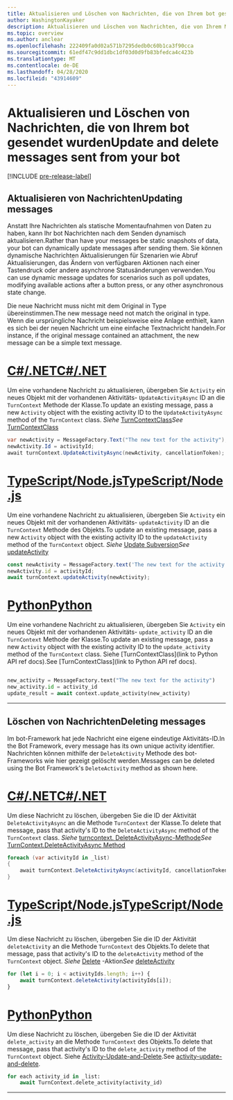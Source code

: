 ```yaml
---
title: Aktualisieren und Löschen von Nachrichten, die von Ihrem bot gesendet wurden
author: WashingtonKayaker
description: Aktualisieren und Löschen von Nachrichten, die von Ihrem Microsoft Teams-bot gesendet wurden
ms.topic: overview
ms.author: anclear
ms.openlocfilehash: 222409fa0d02a571b7295dedb0c60b1ca3f90cca
ms.sourcegitcommit: 61edf47c9dd1dbc1df03d0d9fb83bfedca4c423b
ms.translationtype: MT
ms.contentlocale: de-DE
ms.lasthandoff: 04/28/2020
ms.locfileid: "43914609"
---
```

# <a name="update-and-delete-messages-sent-from-your-bot"></a><span data-ttu-id="7ee9b-103">Aktualisieren und Löschen von Nachrichten, die von Ihrem bot gesendet wurden</span><span class="sxs-lookup"><span data-stu-id="7ee9b-103">Update and delete messages sent from your bot</span></span>

[!INCLUDE [pre-release-label](~/includes/v4-to-v3-pointer-bots.md)]

## <a name="updating-messages"></a><span data-ttu-id="7ee9b-104">Aktualisieren von Nachrichten</span><span class="sxs-lookup"><span data-stu-id="7ee9b-104">Updating messages</span></span>

<span data-ttu-id="7ee9b-105">Anstatt Ihre Nachrichten als statische Momentaufnahmen von Daten zu haben, kann Ihr bot Nachrichten nach dem Senden dynamisch aktualisieren.</span><span class="sxs-lookup"><span data-stu-id="7ee9b-105">Rather than have your messages be static snapshots of data, your bot can dynamically update messages after sending them.</span></span> <span data-ttu-id="7ee9b-106">Sie können dynamische Nachrichten Aktualisierungen für Szenarien wie Abruf Aktualisierungen, das Ändern von verfügbaren Aktionen nach einer Tastendruck oder andere asynchrone Statusänderungen verwenden.</span><span class="sxs-lookup"><span data-stu-id="7ee9b-106">You can use dynamic message updates for scenarios such as poll updates, modifying available actions after a button press, or any other asynchronous state change.</span></span>

<span data-ttu-id="7ee9b-107">Die neue Nachricht muss nicht mit dem Original in Type übereinstimmen.</span><span class="sxs-lookup"><span data-stu-id="7ee9b-107">The new message need not match the original in type.</span></span> <span data-ttu-id="7ee9b-108">Wenn die ursprüngliche Nachricht beispielsweise eine Anlage enthielt, kann es sich bei der neuen Nachricht um eine einfache Textnachricht handeln.</span><span class="sxs-lookup"><span data-stu-id="7ee9b-108">For instance, if the original message contained an attachment, the new message can be a simple text message.</span></span>

# <a name="cnet"></a>[<span data-ttu-id="7ee9b-109">C#/.NET</span><span class="sxs-lookup"><span data-stu-id="7ee9b-109">C#/.NET</span></span>](#tab/dotnet)

<span data-ttu-id="7ee9b-110">Um eine vorhandene Nachricht zu aktualisieren, übergeben Sie `Activity` ein neues Objekt mit der vorhandenen Aktivitäts- `UpdateActivityAsync` ID an die `TurnContext` Methode der Klasse.</span><span class="sxs-lookup"><span data-stu-id="7ee9b-110">To update an existing message, pass a new `Activity` object with the existing activity ID to the `UpdateActivityAsync` method of the `TurnContext` class.</span></span> <span data-ttu-id="7ee9b-111">*Siehe* [TurnContextClass](/dotnet/api/microsoft.bot.builder.turncontext?view=botbuilder-dotnet-stable)</span><span class="sxs-lookup"><span data-stu-id="7ee9b-111">*See* [TurnContextClass](/dotnet/api/microsoft.bot.builder.turncontext?view=botbuilder-dotnet-stable)</span></span>

```csharp
var newActivity = MessageFactory.Text("The new text for the activity");
newActivity.Id = activityId;
await turnContext.UpdateActivityAsync(newActivity, cancellationToken);
```

# <a name="typescriptnodejs"></a>[<span data-ttu-id="7ee9b-112">TypeScript/Node.js</span><span class="sxs-lookup"><span data-stu-id="7ee9b-112">TypeScript/Node.js</span></span>](#tab/typescript)

<span data-ttu-id="7ee9b-113">Um eine vorhandene Nachricht zu aktualisieren, übergeben Sie `Activity` ein neues Objekt mit der vorhandenen Aktivitäts- `updateActivity` ID an die `TurnContext` Methode des Objekts.</span><span class="sxs-lookup"><span data-stu-id="7ee9b-113">To update an existing message, pass a new `Activity` object with the existing activity ID to the `updateActivity` method of the `TurnContext` object.</span></span> <span data-ttu-id="7ee9b-114">*Siehe* [Update Subversion](/javascript/api/botbuilder-core/turncontext?view=botbuilder-ts-latest#updateactivity-partial-activity--)</span><span class="sxs-lookup"><span data-stu-id="7ee9b-114">*See* [updateActivity](/javascript/api/botbuilder-core/turncontext?view=botbuilder-ts-latest#updateactivity-partial-activity--)</span></span>

```typescript
const newActivity = MessageFactory.text('The new text for the activity');
newActivity.id = activityId;
await turnContext.updateActivity(newActivity);
```

# <a name="python"></a>[<span data-ttu-id="7ee9b-115">Python</span><span class="sxs-lookup"><span data-stu-id="7ee9b-115">Python</span></span>](#tab/python)

<span data-ttu-id="7ee9b-116">Um eine vorhandene Nachricht zu aktualisieren, übergeben Sie `Activity` ein neues Objekt mit der vorhandenen Aktivitäts- `update_activity` ID an die `TurnContext` Methode der Klasse.</span><span class="sxs-lookup"><span data-stu-id="7ee9b-116">To update an existing message, pass a new `Activity` object with the existing activity ID to the `update_activity` method of the `TurnContext` class.</span></span> <span data-ttu-id="7ee9b-117">Siehe [TurnContextClass](link to Python API ref docs).</span><span class="sxs-lookup"><span data-stu-id="7ee9b-117">See [TurnContextClass](link to Python API ref docs).</span></span>

```python

new_activity = MessageFactory.text("The new text for the activity")
new_activity.id = activity_id
update_result = await context.update_activity(new_activity)

```

---

## <a name="deleting-messages"></a><span data-ttu-id="7ee9b-118">Löschen von Nachrichten</span><span class="sxs-lookup"><span data-stu-id="7ee9b-118">Deleting messages</span></span>

<span data-ttu-id="7ee9b-119">Im bot-Framework hat jede Nachricht eine eigene eindeutige Aktivitäts-ID.</span><span class="sxs-lookup"><span data-stu-id="7ee9b-119">In the Bot Framework, every message has its own unique activity identifier.</span></span>
<span data-ttu-id="7ee9b-120">Nachrichten können mithilfe der `DeleteActivity` Methode des bot-Frameworks wie hier gezeigt gelöscht werden.</span><span class="sxs-lookup"><span data-stu-id="7ee9b-120">Messages can be deleted using the Bot Framework's `DeleteActivity` method as shown here.</span></span>

# <a name="cnet"></a>[<span data-ttu-id="7ee9b-121">C#/.NET</span><span class="sxs-lookup"><span data-stu-id="7ee9b-121">C#/.NET</span></span>](#tab/dotnet)

<span data-ttu-id="7ee9b-122">Um diese Nachricht zu löschen, übergeben Sie die ID der Aktivität `DeleteActivityAsync` an die Methode `TurnContext` der Klasse.</span><span class="sxs-lookup"><span data-stu-id="7ee9b-122">To delete that message, pass that activity's ID to the `DeleteActivityAsync` method of the `TurnContext` class.</span></span> <span data-ttu-id="7ee9b-123">*Siehe* [turncontext. DeleteActivityAsync-Methode](/dotnet/api/microsoft.bot.builder.turncontext.deleteactivityasync?view=botbuilder-dotnet-stable)</span><span class="sxs-lookup"><span data-stu-id="7ee9b-123">*See* [TurnContext.DeleteActivityAsync Method](/dotnet/api/microsoft.bot.builder.turncontext.deleteactivityasync?view=botbuilder-dotnet-stable)</span></span>

```csharp
foreach (var activityId in _list)
{
    await turnContext.DeleteActivityAsync(activityId, cancellationToken);
}
```

# <a name="typescriptnodejs"></a>[<span data-ttu-id="7ee9b-124">TypeScript/Node.js</span><span class="sxs-lookup"><span data-stu-id="7ee9b-124">TypeScript/Node.js</span></span>](#tab/typescript)

<span data-ttu-id="7ee9b-125">Um diese Nachricht zu löschen, übergeben Sie die ID der Aktivität `deleteActivity` an die Methode `TurnContext` des Objekts.</span><span class="sxs-lookup"><span data-stu-id="7ee9b-125">To delete that message, pass that activity's ID to the `deleteActivity` method of the `TurnContext` object.</span></span> <span data-ttu-id="7ee9b-126">*Siehe* [Delete](/javascript/api/botbuilder-core/turncontext?view=botbuilder-ts-latest#deleteactivity-string---partial-conversationreference--) -Aktion</span><span class="sxs-lookup"><span data-stu-id="7ee9b-126">*See* [deleteActivity](/javascript/api/botbuilder-core/turncontext?view=botbuilder-ts-latest#deleteactivity-string---partial-conversationreference--)</span></span>

```typescript
for (let i = 0; i < activityIds.length; i++) {
    await turnContext.deleteActivity(activityIds[i]);
}
```

# <a name="python"></a>[<span data-ttu-id="7ee9b-127">Python</span><span class="sxs-lookup"><span data-stu-id="7ee9b-127">Python</span></span>](#tab/python)

<span data-ttu-id="7ee9b-128">Um diese Nachricht zu löschen, übergeben Sie die ID der Aktivität `delete_activity` an die Methode `TurnContext` des Objekts.</span><span class="sxs-lookup"><span data-stu-id="7ee9b-128">To delete that message, pass that activity's ID to the `delete_activity` method of the `TurnContext` object.</span></span> <span data-ttu-id="7ee9b-129">Siehe [Activity-Update-and-Delete](https://github.com/microsoft/botbuilder-python/blob/c04ecacb22c1f4b43a671fe2f1e4782218391975/tests/teams/scenarios/activity-update-and-delete/bots/activity_update_and_delete_bot.py).</span><span class="sxs-lookup"><span data-stu-id="7ee9b-129">See [activity-update-and-delete](https://github.com/microsoft/botbuilder-python/blob/c04ecacb22c1f4b43a671fe2f1e4782218391975/tests/teams/scenarios/activity-update-and-delete/bots/activity_update_and_delete_bot.py).</span></span>

```python
for each activity_id in _list:
    await TurnContext.delete_activity(activity_id)
```

---

